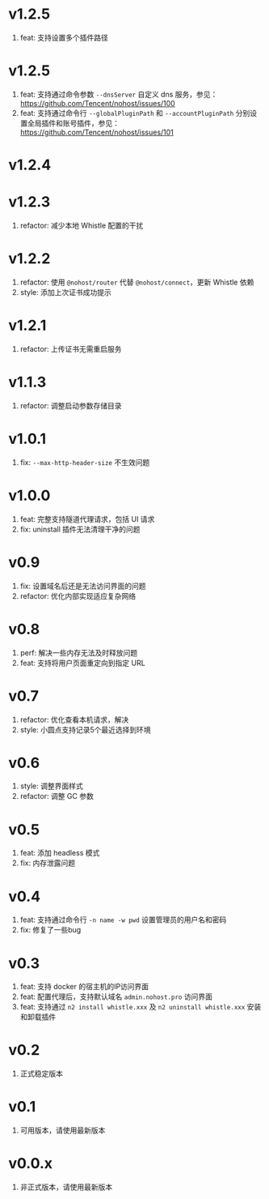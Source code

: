 # v1.2.5
1. feat: 支持设置多个插件路径

# v1.2.5
1. feat: 支持通过命令参数 `--dnsServer` 自定义 dns 服务，参见：https://github.com/Tencent/nohost/issues/100
2. feat: 支持通过命令行 `--globalPluginPath` 和 `--accountPluginPath` 分别设置全局插件和账号插件，参见：https://github.com/Tencent/nohost/issues/101

# v1.2.4
# v1.2.3
1. refactor: 减少本地 Whistle 配置的干扰

# v1.2.2
1. refactor: 使用 `@nohost/router` 代替 `@nohost/connect`，更新 Whistle 依赖
2. style: 添加上次证书成功提示

# v1.2.1
1. refactor: 上传证书无需重启服务

# v1.1.3
1. refactor: 调整启动参数存储目录

# v1.0.1
1. fix: `--max-http-header-size` 不生效问题

# v1.0.0
1. feat: 完整支持隧道代理请求，包括 UI 请求
2. fix: uninstall 插件无法清理干净的问题

# v0.9
1. fix: 设置域名后还是无法访问界面的问题
2. refactor: 优化内部实现适应复杂网络

# v0.8
1. perf: 解决一些内存无法及时释放问题
2. feat: 支持将用户页面重定向到指定 URL

# v0.7
1. refactor: 优化查看本机请求，解决
2. style: 小圆点支持记录5个最近选择到环境
# v0.6
1. style: 调整界面样式
2. refactor: 调整 GC 参数

# v0.5
1. feat: 添加 headless 模式
2. fix: 内存泄露问题

# v0.4
1. feat: 支持通过命令行 `-n name -w pwd` 设置管理员的用户名和密码
2. fix: 修复了一些bug

# v0.3
1. feat: 支持 docker 的宿主机的IP访问界面
2. feat: 配置代理后，支持默认域名 `admin.nohost.pro` 访问界面
3. feat: 支持通过 `n2 install whistle.xxx` 及 `n2 uninstall whistle.xxx` 安装和卸载插件

# v0.2
1. 正式稳定版本

# v0.1
1. 可用版本，请使用最新版本

# v0.0.x
1. 非正式版本，请使用最新版本